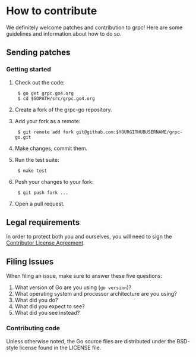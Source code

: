 # How to contribute

We definitely welcome patches and contribution to grpc! Here are some guidelines
and information about how to do so.

## Sending patches

### Getting started

1. Check out the code:

        $ go get grpc.go4.org
        $ cd $GOPATH/src/grpc.go4.org

1. Create a fork of the grpc-go repository.
1. Add your fork as a remote:

        $ git remote add fork git@github.com:$YOURGITHUBUSERNAME/grpc-go.git

1. Make changes, commit them.
1. Run the test suite:

        $ make test

1. Push your changes to your fork:

        $ git push fork ...

1. Open a pull request.

## Legal requirements

In order to protect both you and ourselves, you will need to sign the
[Contributor License Agreement](https://cla.developers.google.com/clas).

## Filing Issues
When filing an issue, make sure to answer these five questions:

1. What version of Go are you using (`go version`)?
2. What operating system and processor architecture are you using?
3. What did you do?
4. What did you expect to see?
5. What did you see instead?

### Contributing code
Unless otherwise noted, the Go source files are distributed under the BSD-style license found in the LICENSE file.
